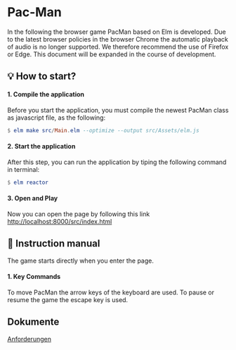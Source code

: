 # Pac-Man

In the following the browser game PacMan based on Elm is developed. Due to the latest browser policies in the browser Chrome the automatic playback of audio is no longer supported. We therefore recommend the use of Firefox or Edge. This document will be expanded in the course of development.

## 💡 How to start?

#### 1.  Compile the application
Before you start the application, you must compile the newest PacMan class as javascript file, as the following:

```elm
$ elm make src/Main.elm --optimize --output src/Assets/elm.js
```

#### 2.  Start the application
After this step, you can run the application by tiping the following command in terminal:
```elm
$ elm reactor
```

#### 3.  Open and Play
Now you can open the page by following this link [http://localhost:8000/src/index.html](http://localhost:8000/src/index.html)

## 🔨 Instruction manual
The game starts directly when you enter the page.

#### 1.  Key Commands
To move PacMan the arrow keys of the keyboard are used. 
To pause or resume the game the escape key is used.


## Dokumente
[Anforderungen](https://git.jt-networker.myds.me/tkramer/elm-pacman/wikis/Anforderungen)